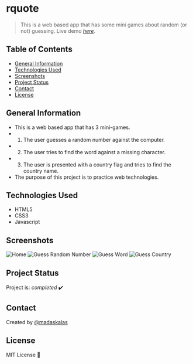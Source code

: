 # rquote
> This is a web based app that has some mini games about random (or not) guessing.
> Live demo [_here_](https://www.websource.gr/portfolio/guessme/index.html).

## Table of Contents
* [General Information](#general-information)
* [Technologies Used](#technologies-used)
* [Screenshots](#screenshots)
* [Project Status](#project-status)
* [Contact](#contact)
* [License](#license)

## General Information
- This is a web based app that has 3 mini-games. 
- 1. The user guesses a random number against the computer.
- 2. The user tries to find the word against a missing character.
- 3. The user is presented with a country flag and tries to find the country name.
- The purpose of this project is to practice web technologies.

## Technologies Used
- HTML5
- CSS3
- Javascript

## Screenshots
![Home](https://websource.gr/portfolio/guessme/scrot/scrot1.PNG)
![Guess Random Number](https://websource.gr/portfolio/guessme/scrot/scrot2.PNG)
![Guess Word](https://websource.gr/portfolio/guessme/scrot/scrot2.PNG)
![Guess Country](https://websource.gr/portfolio/guessme/scrot/scrot2.PNG)

## Project Status
Project is: _completed_ ✔️

## Contact
Created by [@madaskalas](https://github.com/madaskalas)

## License
MIT License 📝